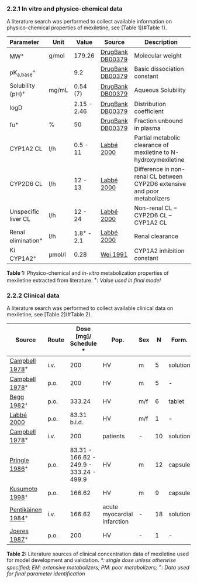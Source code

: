 ### 2.2.1 In vitro and physico-chemical data

A literature search was performed to collect available information on physico-chemical properties of mexiletine, see [Table 1](#Table 1).

| **Parameter**                   | **Unit** | **Value**             | Source                            | **Description**                                              |
| :------------------------------ | -------- | --------------------- | --------------------------------- | ------------------------------------------------------------ |
| MW<sup>+</sup>                  | g/mol    | 179.26                | [DrugBank DB00379](#5-references) | Molecular weight                                             |
| pK<sub>a,base</sub><sup>+</sup> |          | 9.2                   | [DrugBank DB00379](#5-references) | Basic dissociation constant                                  |
| Solubility (pH)<sup>+</sup>     | mg/mL    | 0.54<br />(7)         | [DrugBank DB00379](#5-references) | Aqueous Solubility                                           |
| logD                            |          | 2.15 - 2.46           | [DrugBank DB00379](#5-references) | Distribution coefficient                                     |
| fu<sup>+</sup>                  | %        | 50                    | [DrugBank DB00379](#5-references) | Fraction unbound in plasma                                   |
| CYP1A2 CL                       | l/h      | 0.5 - 11              | [Labbé 2000](#5-references)       | Partial metabolic clearance of mexiletine to N-hydroxymexiletine |
| CYP2D6 CL                       | l/h      | 12 - 13               | [Labbé 2000](#5-references)       | Difference in non-renal CL between CYP2D6 extensive and poor metabolizers |
| Unspecific liver CL             | l/h      | 12 - 24               | [Labbé 2000](#5-references)       | Non-renal CL – CYP2D6 CL – CYP1A2 CL                         |
| Renal elimination<sup>+</sup>   | l/h      | 1.8<sup>+</sup> - 2.1 | [Labbé 2000](#5-references)       | Renal clearance                                              |
| Ki CYP1A2<sup>+</sup>           | µmol/l   | 0.28                  | [Wei 1991](#5-references)         | CYP1A2 inhibition constant                                   |

**Table 1:**<a name="Table 1"></a> Physico-chemical and *in-vitro* metabolization properties of mexiletine extracted from literature. *<sup>+</sup>: Value used in final model*

### 2.2.2 Clinical data

A literature search was performed to collect available clinical data on mexiletine, see [Table 2](#Table 2).

| **Source**           | Route | **Dose [mg]/**  **Schedule \*** | **Pop.**     | **Sex** | **N** | **Form.** | **Comment**                       |
| -------------------- | ------------------------------- | ------------ | ------- | --------------------------------- | --------------------------------- | --------------------------------- | -------------------- |
| [Campbell 1978](#5-references)<sup>+</sup> | i.v.   | 200                                      | HV                           | m       | 5     | solution  |              |
| [Campbell 1978](#5-references)<sup>+</sup>    | p.o.  | 200                                      | HV                           | m       | 5     | -         |                              |
| [Begg 1982](#5-references)<sup>+</sup>     | p.o.  | 333.24                                   | HV                           | m/f     | 6     | tablet    | 6 IDs                        |
| [Labbé 2000](#5-references)                   | p.o.  | 83.31 b.i.d.                             | HV                           | m/f     | 1     | -         | EM/PM                        |
| [Campbell 1978](#5-references)<sup>+</sup>    | i.v.  | 200                                      | patients                     | -       | 10    | solution  |                              |
| [Pringle 1986](#5-references)<sup>+</sup>     | p.o.  | 83.31 - 166.62 - 249.9 -  333.24 - 499.9 | HV                           | m       | 12    | capsule   |                              |
| [Kusumoto 1998](#5-references)<sup>+</sup>    | p.o.  | 166.62                                   | HV                           | m       | 9     | capsule   |                              |
| [Pentikäinen 1984](#5-references)<sup>+</sup> | i.v.  | 166.62                                   | acute myocardial  infarction | -       | 18    | solution  | acute myocardial  infarction |
| [Joeres 1987](#5-references)<sup>+</sup>      | p.o.  | 200                                      | HV                           | -       | 1     | -         |                              |

**Table 2:**<a name="Table 2"></a> Literature sources of clinical concentration data of mexiletine used for model development and validation. *\*: single dose unless otherwise specified; EM: extensive metabolizers; PM: poor metabolizers; <sup>+</sup>: Data used for final parameter identification*
